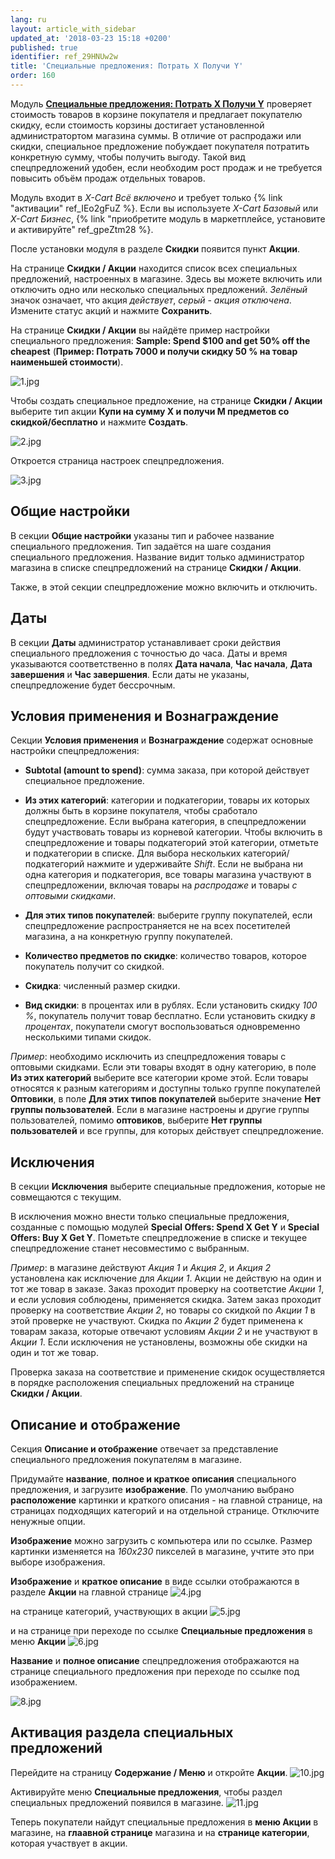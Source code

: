 ```yaml
---
lang: ru
layout: article_with_sidebar
updated_at: '2018-03-23 15:18 +0200'
published: true
identifier: ref_29HNUw2w
title: 'Специальные предложения: Потрать Х Получи Y'
order: 160
---
```

Модуль **[Специальные предложения: Потрать Х Получи Y](https://market.x-cart.com/addons/spend-x-get-y.html "Специальные предложения: Потрать Х Получи Y")** проверяет стоимость товаров в корзине покупателя и предлагает покупателю скидку, если стоимость корзины достигает установленной администратортом магазина суммы. В отличие от распродажи или скидки, специальное предложение побуждает покупателя потратить конкретную сумму, чтобы получить выгоду. Такой вид спецпредложений удобен, если необходим рост продаж и не требуется повысить объём продаж отдельных товаров. 

Модуль входит в _X-Cart Всё включено_ и требует только {% link "активации" ref_IEo2gFuZ %}. Если вы используете _X-Cart Базовый_ или _X-Cart Бизнес_, {% link "приобретите модуль в маркетплейсе, установите и активируйте" ref_gpeZtm28 %}. 

После установки модуля в разделе **Скидки** появится пункт **Акции**.

На странице **Скидки / Акции** находится список всех специальных предложений, настроенных в магазине. Здесь вы можете включить или отключить одно или несколько специальных предложений. _Зелёный_ значок означает, что акция _действует_, _серый_ - _акция отключена_. Измените статус акций и нажмите **Сохранить**.

На странице **Скидки / Акции** вы найдёте пример настройки специального предложения: **Sample: Spend $100 and get 50% off the cheapest** (**Пример: Потрать 7000 и получи скидку 50 % на товар наименьшей стоимости**). 

![1.jpg]({{site.baseurl}}/attachments/ref_29HNUw2w/1.jpg)

Чтобы создать специальное предложение, на странице **Скидки / Акции** выберите тип акции **Купи на сумму X и получи M предметов со скидкой/бесплатно** и нажмите **Создать**.

![2.jpg]({{site.baseurl}}/attachments/ref_29HNUw2w/2.jpg)

Откроется страница настроек спецпредложения. 

![3.jpg]({{site.baseurl}}/attachments/ref_29HNUw2w/3.jpg)

## Общие настройки 
В секции **Общие настройки** указаны тип и рабочее название специального предложения. Тип задаётся на шаге создания специального предложения. Название видит только администратор магазина в списке спецпредложений на странице **Скидки / Акции**.

Также, в этой секции спецпредложение можно включить и отключить. 

## Даты
В секции **Даты** администратор устанавливает сроки действия специального предложения с точностью до часа. Даты и время указываются соответственно в полях **Дата начала**, **Час начала**, **Дата завершения** и **Час завершения**. Если даты не указаны, спецпредложение будет бессрочным.

## Условия применения и Вознаграждение
Секции **Условия применения** и **Вознаграждение** содержат основные настройки спецпредложения:

- **Subtotal (amount to spend)**: сумма заказа, при которой действует специальное предложение.

- **Из этих категорий**: категории и подкатегории, товары их которых должны быть в корзине покупателя, чтобы сработало спецпредложение. Если выбрана категория, в спецпредложении будут участвовать товары из корневой категории. Чтобы включить в спецпредложение и товары подкатегорий этой категории, отметьте и подкатегории в списке.
Для выбора нескольких категорий/подкатегорий нажмите и удерживайте _Shift_.
Если не выбрана ни одна категория и подкатегория, все товары магазина участвуют в спецпредложении, включая товары на _распродаже_ и товары _с оптовыми скидками_.

- **Для этих типов покупателей**: выберите группу покупателей, если спецпредложение распространяется не на всех посетителей магазина, а на конкретную группу покупателей.

- **Количество предметов по скидке**: количество товаров, которое покупатель получит со скидкой.

- **Скидка**: численный размер скидки.

- **Вид скидки**: в процентах или в рублях. Если установить скидку _100 %_, покупатель получит товар бесплатно. Если установить скидку _в процентах_, покупатели смогут воспользоваться одновременно несколькими типами скидок.

_Пример_: необходимо исключить из спецпредложения товары с оптовыми скидками. Если эти товары входят в одну категорию, в поле **Из этих категорий** выберите все категории кроме этой. Если товары относятся к разным категориям и доступны только группе покупателей **Оптовики**, в поле **Для этих типов покупателей** выберите значение **Нет группы пользователей**. Если в магазине настроены и другие группы пользователей, помимо **оптовиков**, выберите **Нет группы пользователей** и все группы, для которых действует спецпредложение.

## Исключения
В секции **Исключения** выберите специальные предложения, которые не совмещаются с текущим.

В исключения можно внести только специальные предложения, созданные с помощью модулей **Special Offers: Spend X Get Y** и **Special Offers: Buy X Get Y**. Пометьте спецпредложение в списке и текущее спецпредложение станет несовместимо с выбранным.

_Пример_: в магазине действуют _Акция 1_ и _Акция 2_, и _Акция 2_ установлена как исключение для _Акции 1_. Акции не действую на один и тот же товар в заказе. Заказ проходит проверку на соответстие _Акции 1_, и если условия соблюдены, применяется скидка. Затем заказ проходит проверку на соответствие _Акции 2_, но товары со скидкой по _Акции 1_ в этой проверке не участвуют. Скидка по _Акции 2_ будет применена к товарам заказа, которые отвечают условиям _Акции 2_ и не участвуют в _Акции 1_. Если исключения не установлены, возможны обе скидки на один и тот же товар.

Проверка заказа на соответствие и применение скидок осуществляется в порядке расположения специальных предложений на странице **Скидки / Акции**.

## Описание и отображение
Секция **Описание и отображение** отвечает за представление специального предложения покупателям в магазине.

Придумайте **название**, **полное и краткое описания** специального предложения, и загрузите **изображение**. По умолчанию выбрано **расположение** картинки и краткого описания - на главной странице, на страницах подходящих категорий и на отдельной странице. Отключите ненужные опции.

**Изображение** можно загрузить с компьютера или по ссылке. Размер картинки изменяется на _160x230_ пикселей в магазине, учтите это при выборе изображения. 

**Изображение** и **краткое описание** в виде ссылки отображаются в разделе **Акции** на главной странице
![4.jpg]({{site.baseurl}}/attachments/ref_29HNUw2w/4.jpg)


на странице категорий, участвующих в акции
![5.jpg]({{site.baseurl}}/attachments/ref_29HNUw2w/5.jpg)


и на странице при переходе по ссылке **Специальные предложения** в меню **Акции**
![6.jpg]({{site.baseurl}}/attachments/ref_29HNUw2w/6.jpg)

**Название** и **полное описание** спецпредложения отображаются на странице специального предложения при переходе по ссылке под изображением.

![8.jpg]({{site.baseurl}}/attachments/ref_29HNUw2w/8.jpg)

## Активация раздела специальных предложений
Перейдите на страницу **Содержание / Меню** и откройте **Акции**.
![10.jpg]({{site.baseurl}}/attachments/ref_29HNUw2w/10.jpg)

Активируйте меню **Специальные предложения**, чтобы раздел специальных предложений появился в магазине.
![11.jpg]({{site.baseurl}}/attachments/ref_29HNUw2w/11.jpg)

Теперь покупатели найдут специальные предложения в **меню Акции** в магазине, на **глаавной странице** магазина и на **странице категории**, которая участвует в акции.
